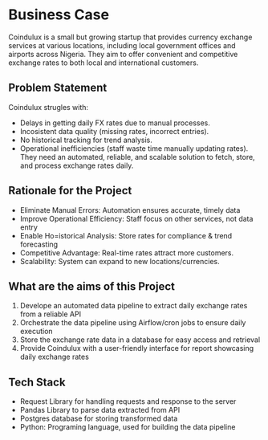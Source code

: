 # Business Case
Coindulux is a small but growing startup that provides currency exchange services at various locations, including local government offices and airports across Nigeria. They aim to offer convenient and competitive exchange rates to both local and international customers.

## Problem Statement
Coindulux strugles with:
* Delays in getting daily FX rates due to manual processes.
* Incosistent data quality (missing rates, incorrect entries).
* No historical tracking for trend analysis.
* Operational inefficiencies (staff waste time manually updating rates).
They need an automated, reliable, and scalable solution to fetch, store, and process exchange rates daily.

## Rationale for the Project
* Eliminate Manual Errors: Automation ensures accurate, timely data
* Improve Operational Efficiency: Staff focus on other services, not data entry
* Enable Ho=istorical Analysis: Store rates for compliance & trend forecasting
* Competitive Advantage: Real-time rates attract more customers.
* Scalability: System can expand to new locations/currencies.

## What are the aims of this Project
1. Develope an automated data pipeline to extract daily exchange rates from a reliable API
2. Orchestrate the data pipeline using Airflow/cron jobs to ensure daily execution
3. Store the exchange rate data in a database for easy access and retrieval
4. Provide Coindulux with a user-friendly interface for report showcasing daily exchange rates

## Tech Stack
* Request Library for handling requests and response to the server
* Pandas Library to parse data extracted from API
* Postgres database for storing transformed data
* Python: Programing language, used for building the data pipeline
  
